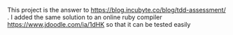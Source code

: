 This project is the answer to https://blog.incubyte.co/blog/tdd-assessment/ . I added the same solution to an online ruby compiler https://www.jdoodle.com/ia/1dHK so that it can be tested easily
